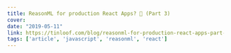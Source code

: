 ```yaml
---
title: ReasonML for production React Apps? 🤔 (Part 3)
cover:
date: "2019-05-11"
link: https://tinloof.com/blog/reasonml-for-production-react-apps-part-3/
tags: ['article', 'javascript', 'reasonml', 'react']
---
```

